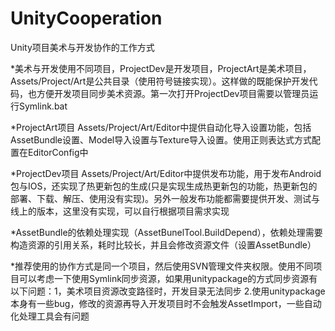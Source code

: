 # UnityCooperation

Unity项目美术与开发协作的工作方式

*美术与开发使用不同项目，ProjectDev是开发项目，ProjectArt是美术项目，Assets/Project/Art是公共目录（使用符号链接实现）。这样做的既能保护开发代码，也方便开发项目同步美术资源。第一次打开ProjectDev项目需要以管理员运行Symlink.bat

*ProjectArt项目 Assets/Project/Art/Editor中提供自动化导入设置功能，包括AssetBundle设置、Model导入设置与Texture导入设置。使用正则表达式方式配置在EditorConfig中

*ProjectDev项目 Assets/Project/Art/Editor中提供发布功能，用于发布Android包与IOS，还实现了热更新包的生成(只是实现生成热更新包的功能，热更新包的部署、下载、解压、使用没有实现)。另外一般发布功能都需要提供开发、测试与线上的版本，这里没有实现，可以自行根据项目需求实现

*AssetBundle的依赖处理实现（AssetBunelTool.BuildDepend），依赖处理需要构造资源的引用关系，耗时比较长，并且会修改资源文件（设置AssetBundle）

*推荐使用的协作方式是同一个项目，然后使用SVN管理文件夹权限。使用不同项目可以考虑一下使用Symlink同步资源，如果用unitypackage的方式同步资源有以下问题：1，美术项目资源改变路径时，开发目录无法同步 2.使用unitypackage本身有一些bug，修改的资源再导入开发项目时不会触发AssetImport，一些自动化处理工具会有问题